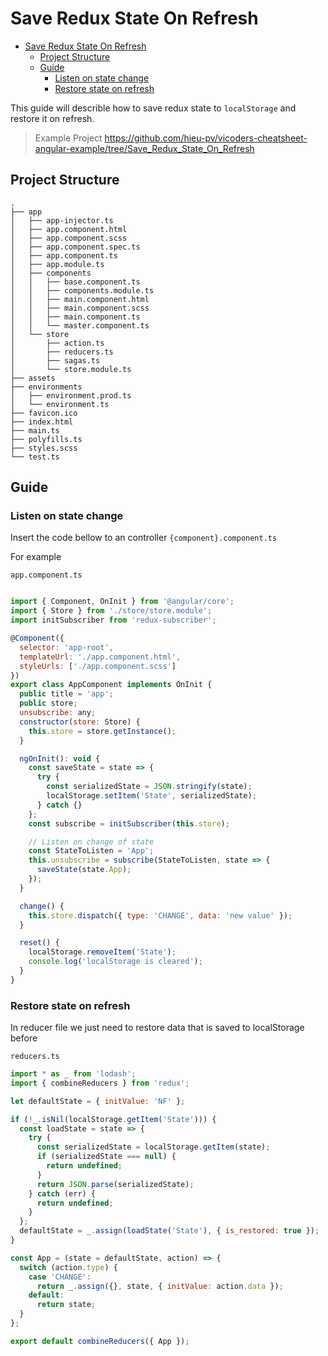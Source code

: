 # Save Redux State On Refresh

- [Save Redux State On Refresh](#save-redux-state-on-refresh)
  - [Project Structure](#project-structure)
  - [Guide](#guide)
    - [Listen on state change](#listen-on-state-change)
    - [Restore state on refresh](#restore-state-on-refresh)


This guide will describle how to save redux state to `localStorage` and restore it on refresh.

> Example Project https://github.com/hieu-pv/vicoders-cheatsheet-angular-example/tree/Save_Redux_State_On_Refresh

## Project Structure



```
.
├── app
│   ├── app-injector.ts
│   ├── app.component.html
│   ├── app.component.scss
│   ├── app.component.spec.ts
│   ├── app.component.ts
│   ├── app.module.ts
│   ├── components
│   │   ├── base.component.ts
│   │   ├── components.module.ts
│   │   ├── main.component.html
│   │   ├── main.component.scss
│   │   ├── main.component.ts
│   │   └── master.component.ts
│   └── store
│       ├── action.ts
│       ├── reducers.ts
│       ├── sagas.ts
│       └── store.module.ts
├── assets
├── environments
│   ├── environment.prod.ts
│   └── environment.ts
├── favicon.ico
├── index.html
├── main.ts
├── polyfills.ts
├── styles.scss
└── test.ts
```

## Guide

### Listen on state change

Insert the code bellow to an controller `{component}.component.ts`

For example

`app.component.ts`

```javascript

import { Component, OnInit } from '@angular/core';
import { Store } from './store/store.module';
import initSubscriber from 'redux-subscriber';

@Component({
  selector: 'app-root',
  templateUrl: './app.component.html',
  styleUrls: ['./app.component.scss']
})
export class AppComponent implements OnInit {
  public title = 'app';
  public store;
  unsubscribe: any;
  constructor(store: Store) {
    this.store = store.getInstance();
  }

  ngOnInit(): void {
    const saveState = state => {
      try {
        const serializedState = JSON.stringify(state);
        localStorage.setItem('State', serializedState);
      } catch {}
    };
    const subscribe = initSubscriber(this.store);

    // Listen on change of state
    const StateToListen = 'App';
    this.unsubscribe = subscribe(StateToListen, state => {
      saveState(state.App);
    });
  }

  change() {
    this.store.dispatch({ type: 'CHANGE', data: 'new value' });
  }

  reset() {
    localStorage.removeItem('State');
    console.log('localStorage is cleared');
  }
}


```

### Restore state on refresh

In reducer file we just need to restore data that is saved to localStorage before

`reducers.ts`

```javascript
import * as _ from 'lodash';
import { combineReducers } from 'redux';

let defaultState = { initValue: 'NF' };

if (!_.isNil(localStorage.getItem('State'))) {
  const loadState = state => {
    try {
      const serializedState = localStorage.getItem(state);
      if (serializedState === null) {
        return undefined;
      }
      return JSON.parse(serializedState);
    } catch (err) {
      return undefined;
    }
  };
  defaultState = _.assign(loadState('State'), { is_restored: true });
}

const App = (state = defaultState, action) => {
  switch (action.type) {
    case 'CHANGE':
      return _.assign({}, state, { initValue: action.data });
    default:
      return state;
  }
};

export default combineReducers({ App });

```